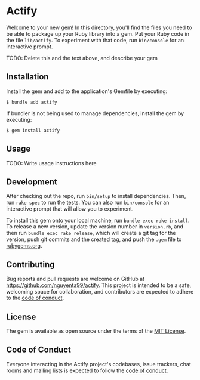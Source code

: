 # Actify

Welcome to your new gem! In this directory, you'll find the files you need to be able to package up your Ruby library into a gem. Put your Ruby code in the file `lib/actify`. To experiment with that code, run `bin/console` for an interactive prompt.

TODO: Delete this and the text above, and describe your gem

## Installation

Install the gem and add to the application's Gemfile by executing:

    $ bundle add actify

If bundler is not being used to manage dependencies, install the gem by executing:

    $ gem install actify

## Usage

TODO: Write usage instructions here

## Development

After checking out the repo, run `bin/setup` to install dependencies. Then, run `rake spec` to run the tests. You can also run `bin/console` for an interactive prompt that will allow you to experiment.

To install this gem onto your local machine, run `bundle exec rake install`. To release a new version, update the version number in `version.rb`, and then run `bundle exec rake release`, which will create a git tag for the version, push git commits and the created tag, and push the `.gem` file to [rubygems.org](https://rubygems.org).

## Contributing

Bug reports and pull requests are welcome on GitHub at https://github.com/nguyenta99/actify. This project is intended to be a safe, welcoming space for collaboration, and contributors are expected to adhere to the [code of conduct](https://github.com/nguyenta99/actify/blob/master/CODE_OF_CONDUCT.md).

## License

The gem is available as open source under the terms of the [MIT License](https://opensource.org/licenses/MIT).

## Code of Conduct

Everyone interacting in the Actify project's codebases, issue trackers, chat rooms and mailing lists is expected to follow the [code of conduct](https://github.com/nguyenta99/actify/blob/master/CODE_OF_CONDUCT.md).
